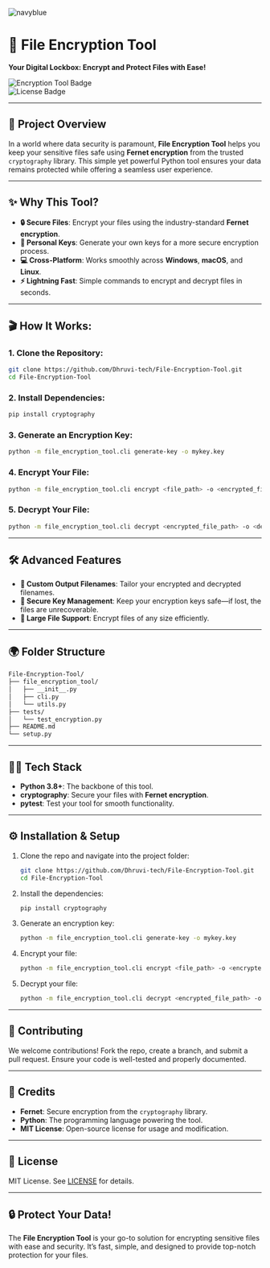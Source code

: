 ![navyblue](https://img.shields.io/badge/Status-Completed-%23000080)

# 🔐 File Encryption Tool
**Your Digital Lockbox: Encrypt and Protect Files with Ease!**

![Encryption Tool Badge](https://img.shields.io/badge/Python-3.8%2B-blue)  
![License Badge](https://img.shields.io/badge/License-MIT-green)

---

## 🌟 Project Overview

In a world where data security is paramount, **File Encryption Tool** helps you keep your sensitive files safe using **Fernet encryption** from the trusted `cryptography` library. This simple yet powerful Python tool ensures your data remains protected while offering a seamless user experience.

---

## ✨ Why This Tool?

- **🔒 Secure Files**: Encrypt your files using the industry-standard **Fernet encryption**.
- **🔑 Personal Keys**: Generate your own keys for a more secure encryption process.
- **💻 Cross-Platform**: Works smoothly across **Windows**, **macOS**, and **Linux**.
- **⚡ Lightning Fast**: Simple commands to encrypt and decrypt files in seconds.

---

## 🎬 How It Works:

### 1. Clone the Repository:
```bash
git clone https://github.com/Dhruvi-tech/File-Encryption-Tool.git
cd File-Encryption-Tool
```

### 2. Install Dependencies:
```bash
pip install cryptography
```

### 3. Generate an Encryption Key:
```bash
python -m file_encryption_tool.cli generate-key -o mykey.key
```

### 4. Encrypt Your File:
```bash
python -m file_encryption_tool.cli encrypt <file_path> -o <encrypted_file_path> -k mykey.key
```

### 5. Decrypt Your File:
```bash
python -m file_encryption_tool.cli decrypt <encrypted_file_path> -o <decrypted_file_path> -k mykey.key
```

---

## 🛠️ Advanced Features
- **🔄 Custom Output Filenames**: Tailor your encrypted and decrypted filenames.
- **🔑 Secure Key Management**: Keep your encryption keys safe—if lost, the files are unrecoverable.
- **📂 Large File Support**: Encrypt files of any size efficiently.

---

## 🌍 Folder Structure
```bash
File-Encryption-Tool/
├── file_encryption_tool/
│   ├── __init__.py
│   ├── cli.py
│   └── utils.py
├── tests/
│   └── test_encryption.py
├── README.md
└── setup.py
```

---

## 🧑‍💻 Tech Stack
- **Python 3.8+**: The backbone of this tool.
- **cryptography**: Secure your files with **Fernet encryption**.
- **pytest**: Test your tool for smooth functionality.

---

## ⚙️ Installation & Setup

1. Clone the repo and navigate into the project folder:
   ```bash
   git clone https://github.com/Dhruvi-tech/File-Encryption-Tool.git
   cd File-Encryption-Tool
   ```

2. Install the dependencies:
   ```bash
   pip install cryptography
   ```

3. Generate an encryption key:
   ```bash
   python -m file_encryption_tool.cli generate-key -o mykey.key
   ```

4. Encrypt your file:
   ```bash
   python -m file_encryption_tool.cli encrypt <file_path> -o <encrypted_file_path> -k mykey.key
   ```

5. Decrypt your file:
   ```bash
   python -m file_encryption_tool.cli decrypt <encrypted_file_path> -o <decrypted_file_path> -k mykey.key
   ```

---

## 🤝 Contributing

We welcome contributions! Fork the repo, create a branch, and submit a pull request. Ensure your code is well-tested and properly documented.

---

## 👏 Credits

- **Fernet**: Secure encryption from the `cryptography` library.
- **Python**: The programming language powering the tool.
- **MIT License**: Open-source license for usage and modification.

---

## 📄 License

MIT License. See [LICENSE](LICENSE) for details.

---

## 🔒 Protect Your Data!  
The **File Encryption Tool** is your go-to solution for encrypting sensitive files with ease and security. It’s fast, simple, and designed to provide top-notch protection for your files.
